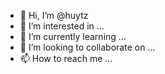 - 👋 Hi, I’m @huytz
- 👀 I’m interested in ...
- 🌱 I’m currently learning ...
- 💞️ I’m looking to collaborate on ...
- 📫 How to reach me ...

<!---
huytz/huytz is a ✨ special ✨ repository because its `README.md` (this file) appears on your GitHub profile.
You can click the Preview link to take a look at your changes.
--->
